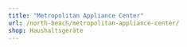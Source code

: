 ```yaml
---
title: "Metropolitan Appliance Center"
url: /north-beach/metropolitan-appliance-center/
shop: Haushaltsgeräte
---
```

